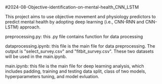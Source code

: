 #2024-08-Objective-identification-on-mental-health_CNN_LSTM

This project aims to use objective movement and physiology predictors to predict mental health by adopting deep learning (i.e., CNN-RNN and CNN-LSTM) approach. 

preprocessing.py: this .py file contains function for data processing

dataprocessing.ipynb: this file is the main file for data preprocessing. The output is "select_survey.csv" and "fitbit_survey.csv". These two datasets will be used in the main.ipynb.

main.ipynb: this file is the main file for deep learning analysis, which includes padding, training and testing data split, class of two models, hyperparameters tuning, and model evluation.